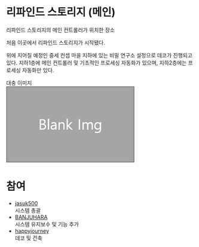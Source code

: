 # 리파인드 스토리지 (메인)

리파인드 스토리지의 메인 컨트롤러가 위치한 장소

처음 이곳에서 리파인드 스토리지가 시작됐다.

위에 지어질 예정인 중세 컨셉 마을 지하에 있는 비밀 연구소 설정으로 데코가 진행되고 있다.
지하1층에 메인 컨트롤러 및 기초적인 프로세싱 자동화가 있으며, 지하2층에는 프로세싱 자동화만 있다.  

대충 이미지  
![이미지](../../asset/blank_img.png)

# 참여

- [jasuk500](../members/jasuk500.md)  
시스템 총괄
- [BANJUHARA](../members/BANJUHARA.md)  
시스템 유지보수 및 기능 추가
- [happyjourney](../members/happyjourney.md)  
데코 및 건축